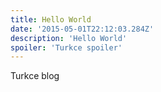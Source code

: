 ```yaml
---
title: Hello World
date: '2015-05-01T22:12:03.284Z'
description: 'Hello World'
spoiler: 'Turkce spoiler'
---
```

Turkce blog